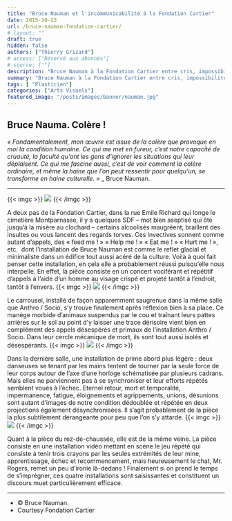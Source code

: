 ```yaml
---
title: "Bruce Nauman et l'incommunicabilité à la Fondation Cartier"
date: 2015-10-23
url: /bruce-nauman-fondation-cartier/
# layout: ""
draft: true
hidden: false
authors: ["Thierry Grizard"]
# access: ["Réservé aux abonnés"]
# source: [""]
description: "Bruce Nauman à la Fondation Cartier entre cris, impossibilités de communiquer et démantèlement l'artiste éprouve nos nerfs et notre indifférence sociétale"
summary: "Bruce Nauman à la Fondation Cartier entre cris, impossibilités de communiquer et démantèlement l'artiste éprouve nos nerfs et notre indifférence sociétale"
tags: [ "Plasticien"]
categories: ["Arts Visuels"]
featured_image: "/posts/images/banner/nauman.jpg"
---
```

## Bruce Nauma. Colère !

*« Fondamentalement, mon œuvre est issue de la colère que provoque en moi la condition humaine. Ce qui me met en fureur, c’est notre capacité de cruauté, la faculté qu’ont les gens d’ignorer les situations qui leur déplaisent. Ce qui me fascine aussi, c’est de voir comment la colère ordinaire, et même la haine que l’on peut ressentir pour quelqu’un, se transforme en haine culturelle. »* _ Bruce Nauman.

---
{{< imgc >}}
![](/posts/images/nauman/bruce-nauman-anthro.jpg)
{{< /imgc >}}

A deux pas de la Fondation Cartier, dans la rue Emile Richard qui longe le cimetière Montparnasse, il y a quelques SDF – mot bien aseptisé qui ôte jusqu’à la misère au clochard – certains alcoolisés maugréent, braillent des insultes ou vous lancent des regards torves. Ces invectives sonnent comme autant d’appels, des « feed me ! » « Help me ! » « Eat me ! » « Hurt me ! », etc.  dont l’installation de Bruce Nauman est comme le reflet glacial et minimaliste dans un édifice tout aussi acéré de la culture. Voilà à quoi fait penser cette installation, en çela elle a probablement réussi puisqu’elle nous interpelle. En effet, la pièce consiste en un concert vociférant et répétitif d’appels à l’aide d’un homme au visage crispé et projeté tantôt à l’endroit, tantôt à l’envers.
{{< imgc >}}
![](/posts/images/nauman/bruce-nauman-carrousel.jpg)
{{< /imgc >}}

Le carrousel, installé de façon apparemment saugrenue dans la même salle que Anthro / Socio, s’y trouve finalement après réflexion bien à sa place. Ce manège morbide d’animaux suspendus par le cou et traînant leurs pattes arrières sur le sol au point d’y laisser une trace dérisoire vient bien en complément des appels désespérés et primaux de l’installation Anthro / Socio. Dans leur cercle mécanique de mort, ils sont tout aussi isolés et désespérants.
{{< imgc >}}
![](/posts/images/nauman/bruce-nauman-untitled.jpg) 
{{< /imgc >}}

Dans la dernière salle, une installation de prime abord plus légère : deux danseuses se tenant par les mains tentent de tourner par la seule force de leur corps autour de l’axe d’une horloge schématisée par plusieurs cadrans. Mais elles ne parviennent pas à se synchroniser et leur efforts répétés semblent voués à l’échec. Eternel retour, mort et temporalité, impermanence, fatigue, éloignements et agrippements, unions, désunions sont autant d’images de notre condition dédoublée et répétée en deux projections également désynchronisées. Il s’agit probablement de la pièce la plus subtilement dérangeante pour peu que l’on s’y attarde.
{{< imgc >}}
![](/posts/images/nauman/bruce-nauman-rogers.jpg) 
{{< /imgc >}}

Quant à la pièce du rez-de-chaussée, elle est de la même veine. La pièce consiste en une installation vidéo mettant en scène le jeu répété qui consiste à tenir trois crayons par les seules extrémités de leur mine, apprentissage, échec et recommencement, mais heureusement le chat, Mr. Rogers, remet un peu d’ironie là-dedans ! Finalement si on prend le temps de s’imprégner, ces quatre installations sont saisissantes et constituent un discours muet particulièrement efficace.

---

* © Bruce Nauman.
* Courtesy Fondation Cartier